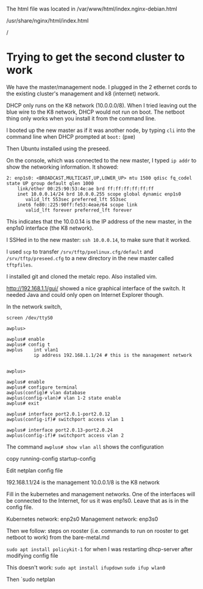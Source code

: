 The html file was located in /var/www/html/index.nginx-debian.html

/usr/share/nginx/html/index.html

/


# Trying to get the second cluster to work

We have the master/management node. I plugged in the 2 ethernet cords to the existing cluster's
management and k8 (internet) network.

DHCP only runs on the K8 network (10.0.0.0/8). When I tried leaving out the blue wire to the K8 network,
DHCP would not run on boot. The netboot thing only works when you install it from the command line.

I booted up the new master as if it was another node, by typing `cli` into the command line
when DHCP prompted at `boot:` (pxe)

Then Ubuntu installed using the preseed.

On the console, which was connected to the new master, I typed `ip addr` to show the networking information.
It showed:

```
2: enp1s0: <BROADCAST,MULTICAST,UP,LOWER_UP> mtu 1500 qdisc fq_codel state UP group default qlen 1000
    link/ether 00:25:90:53:4e:ae brd ff:ff:ff:ff:ff:ff
    inet 10.0.0.14/24 brd 10.0.0.255 scope global dynamic enp1s0
       valid_lft 553sec preferred_lft 553sec
    inet6 fe80::225:90ff:fe53:4eae/64 scope link
       valid_lft forever preferred_lft forever
```
This indicates that the 10.0.0.14 is the IP address of the new master, in the enp1s0 interface (the K8
network). 

I SSHed in to the new master: `ssh 10.0.0.14`, to make sure that it worked.

I used `scp` to transfer `/srv/tftp/pxelinux.cfg/default` and `/srv/tftp/preseed.cfg` to a new directory
in the new master called `tftpfiles`.

I installed git and cloned the metalc repo. Also installed vim.

http://192.168.1.1/gui/ showed a nice graphical interface of the switch.
It needed Java and could only open on Internet Explorer though.

In the network switch,
```
screen /dev/ttyS0

awplus>

awplus# enable 
awplus# config t
awplus    int vlan1
          ip address 192.168.1.1/24 # this is the management network


awplus>

awplus# enable 
awplus# configure terminal
awplus(config)# vlan database
awplus(config-vlan)# vlan 1-2 state enable
awplus# exit

awplus# interface port2.0.1-port2.0.12
awplus(config-if)# switchport access vlan 1

awplus# interface port2.0.13-port2.0.24
awplus(config-if)# switchport access vlan 2
```

The command `awplus# show vlan all` shows the configuration

copy running-config startup-config


Edit netplan config file

192.168.1.1/24 is the management
10.0.0.1/8 is the K8 network


Fill in the kubernetes and management networks. 
One of the interfaces will be connected to the Internet, for us it was enp1s0.
Leave that as is in the config file.

Kubernetes network: enp2s0
Management network: enp3s0

Then we follow: steps on rooster (i.e. commands to run on rooster to get netboot to work)
from the bare-metal.md

`sudo apt install policykit-1`
for when I was restarting dhcp-server after modifying config file

This doesn't work:
`sudo apt install ifupdown`
`sudo ifup wlan0`

Then `sudo netplan


